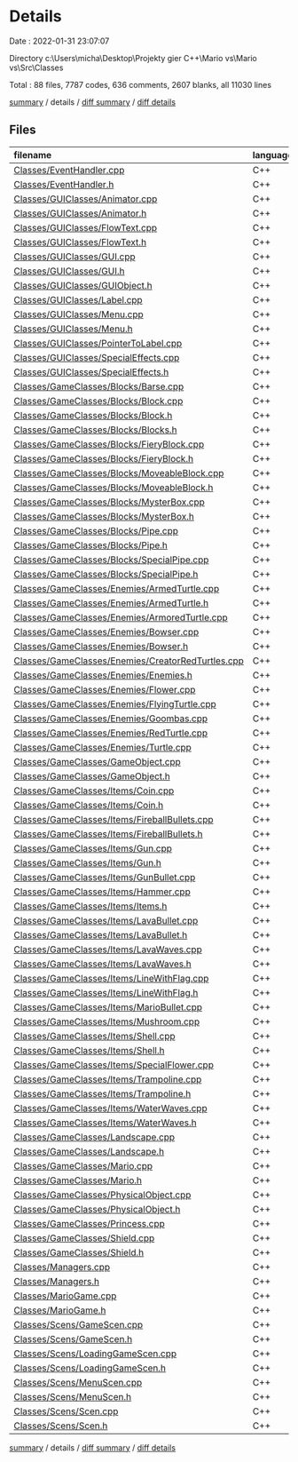 # Details

Date : 2022-01-31 23:07:07

Directory c:\Users\micha\Desktop\Projekty gier C++\Mario vs\Mario vs\Src\Classes

Total : 88 files,  7787 codes, 636 comments, 2607 blanks, all 11030 lines

[summary](results.md) / details / [diff summary](diff.md) / [diff details](diff-details.md)

## Files
| filename | language | code | comment | blank | total |
| :--- | :--- | ---: | ---: | ---: | ---: |
| [Classes/EventHandler.cpp](/Classes/EventHandler.cpp) | C++ | 127 | 8 | 21 | 156 |
| [Classes/EventHandler.h](/Classes/EventHandler.h) | C++ | 37 | 0 | 18 | 55 |
| [Classes/GUIClasses/Animator.cpp](/Classes/GUIClasses/Animator.cpp) | C++ | 81 | 13 | 30 | 124 |
| [Classes/GUIClasses/Animator.h](/Classes/GUIClasses/Animator.h) | C++ | 60 | 2 | 23 | 85 |
| [Classes/GUIClasses/FlowText.cpp](/Classes/GUIClasses/FlowText.cpp) | C++ | 69 | 7 | 17 | 93 |
| [Classes/GUIClasses/FlowText.h](/Classes/GUIClasses/FlowText.h) | C++ | 24 | 0 | 9 | 33 |
| [Classes/GUIClasses/GUI.cpp](/Classes/GUIClasses/GUI.cpp) | C++ | 241 | 26 | 69 | 336 |
| [Classes/GUIClasses/GUI.h](/Classes/GUIClasses/GUI.h) | C++ | 47 | 5 | 17 | 69 |
| [Classes/GUIClasses/GUIObject.h](/Classes/GUIClasses/GUIObject.h) | C++ | 17 | 0 | 9 | 26 |
| [Classes/GUIClasses/Label.cpp](/Classes/GUIClasses/Label.cpp) | C++ | 29 | 4 | 9 | 42 |
| [Classes/GUIClasses/Menu.cpp](/Classes/GUIClasses/Menu.cpp) | C++ | 190 | 24 | 67 | 281 |
| [Classes/GUIClasses/Menu.h](/Classes/GUIClasses/Menu.h) | C++ | 64 | 2 | 37 | 103 |
| [Classes/GUIClasses/PointerToLabel.cpp](/Classes/GUIClasses/PointerToLabel.cpp) | C++ | 42 | 4 | 11 | 57 |
| [Classes/GUIClasses/SpecialEffects.cpp](/Classes/GUIClasses/SpecialEffects.cpp) | C++ | 71 | 3 | 20 | 94 |
| [Classes/GUIClasses/SpecialEffects.h](/Classes/GUIClasses/SpecialEffects.h) | C++ | 31 | 0 | 13 | 44 |
| [Classes/GameClasses/Blocks/Barse.cpp](/Classes/GameClasses/Blocks/Barse.cpp) | C++ | 36 | 1 | 8 | 45 |
| [Classes/GameClasses/Blocks/Block.cpp](/Classes/GameClasses/Blocks/Block.cpp) | C++ | 64 | 6 | 19 | 89 |
| [Classes/GameClasses/Blocks/Block.h](/Classes/GameClasses/Blocks/Block.h) | C++ | 37 | 2 | 20 | 59 |
| [Classes/GameClasses/Blocks/Blocks.h](/Classes/GameClasses/Blocks/Blocks.h) | C++ | 8 | 0 | 4 | 12 |
| [Classes/GameClasses/Blocks/FieryBlock.cpp](/Classes/GameClasses/Blocks/FieryBlock.cpp) | C++ | 29 | 3 | 10 | 42 |
| [Classes/GameClasses/Blocks/FieryBlock.h](/Classes/GameClasses/Blocks/FieryBlock.h) | C++ | 24 | 0 | 15 | 39 |
| [Classes/GameClasses/Blocks/MoveableBlock.cpp](/Classes/GameClasses/Blocks/MoveableBlock.cpp) | C++ | 107 | 5 | 30 | 142 |
| [Classes/GameClasses/Blocks/MoveableBlock.h](/Classes/GameClasses/Blocks/MoveableBlock.h) | C++ | 24 | 0 | 12 | 36 |
| [Classes/GameClasses/Blocks/MysterBox.cpp](/Classes/GameClasses/Blocks/MysterBox.cpp) | C++ | 98 | 7 | 31 | 136 |
| [Classes/GameClasses/Blocks/MysterBox.h](/Classes/GameClasses/Blocks/MysterBox.h) | C++ | 46 | 0 | 23 | 69 |
| [Classes/GameClasses/Blocks/Pipe.cpp](/Classes/GameClasses/Blocks/Pipe.cpp) | C++ | 12 | 1 | 4 | 17 |
| [Classes/GameClasses/Blocks/Pipe.h](/Classes/GameClasses/Blocks/Pipe.h) | C++ | 49 | 0 | 22 | 71 |
| [Classes/GameClasses/Blocks/SpecialPipe.cpp](/Classes/GameClasses/Blocks/SpecialPipe.cpp) | C++ | 220 | 36 | 77 | 333 |
| [Classes/GameClasses/Blocks/SpecialPipe.h](/Classes/GameClasses/Blocks/SpecialPipe.h) | C++ | 50 | 4 | 30 | 84 |
| [Classes/GameClasses/Enemies/ArmedTurtle.cpp](/Classes/GameClasses/Enemies/ArmedTurtle.cpp) | C++ | 224 | 32 | 65 | 321 |
| [Classes/GameClasses/Enemies/ArmedTurtle.h](/Classes/GameClasses/Enemies/ArmedTurtle.h) | C++ | 54 | 1 | 25 | 80 |
| [Classes/GameClasses/Enemies/ArmoredTurtle.cpp](/Classes/GameClasses/Enemies/ArmoredTurtle.cpp) | C++ | 31 | 3 | 12 | 46 |
| [Classes/GameClasses/Enemies/Bowser.cpp](/Classes/GameClasses/Enemies/Bowser.cpp) | C++ | 477 | 52 | 158 | 687 |
| [Classes/GameClasses/Enemies/Bowser.h](/Classes/GameClasses/Enemies/Bowser.h) | C++ | 135 | 9 | 56 | 200 |
| [Classes/GameClasses/Enemies/CreatorRedTurtles.cpp](/Classes/GameClasses/Enemies/CreatorRedTurtles.cpp) | C++ | 200 | 18 | 45 | 263 |
| [Classes/GameClasses/Enemies/Enemies.h](/Classes/GameClasses/Enemies/Enemies.h) | C++ | 106 | 5 | 48 | 159 |
| [Classes/GameClasses/Enemies/Flower.cpp](/Classes/GameClasses/Enemies/Flower.cpp) | C++ | 98 | 6 | 26 | 130 |
| [Classes/GameClasses/Enemies/FlyingTurtle.cpp](/Classes/GameClasses/Enemies/FlyingTurtle.cpp) | C++ | 81 | 5 | 22 | 108 |
| [Classes/GameClasses/Enemies/Goombas.cpp](/Classes/GameClasses/Enemies/Goombas.cpp) | C++ | 63 | 3 | 18 | 84 |
| [Classes/GameClasses/Enemies/RedTurtle.cpp](/Classes/GameClasses/Enemies/RedTurtle.cpp) | C++ | 41 | 4 | 15 | 60 |
| [Classes/GameClasses/Enemies/Turtle.cpp](/Classes/GameClasses/Enemies/Turtle.cpp) | C++ | 91 | 8 | 27 | 126 |
| [Classes/GameClasses/GameObject.cpp](/Classes/GameClasses/GameObject.cpp) | C++ | 146 | 16 | 34 | 196 |
| [Classes/GameClasses/GameObject.h](/Classes/GameClasses/GameObject.h) | C++ | 82 | 4 | 30 | 116 |
| [Classes/GameClasses/Items/Coin.cpp](/Classes/GameClasses/Items/Coin.cpp) | C++ | 65 | 6 | 21 | 92 |
| [Classes/GameClasses/Items/Coin.h](/Classes/GameClasses/Items/Coin.h) | C++ | 20 | 0 | 11 | 31 |
| [Classes/GameClasses/Items/FireballBullets.cpp](/Classes/GameClasses/Items/FireballBullets.cpp) | C++ | 132 | 10 | 43 | 185 |
| [Classes/GameClasses/Items/FireballBullets.h](/Classes/GameClasses/Items/FireballBullets.h) | C++ | 51 | 3 | 31 | 85 |
| [Classes/GameClasses/Items/Gun.cpp](/Classes/GameClasses/Items/Gun.cpp) | C++ | 20 | 2 | 7 | 29 |
| [Classes/GameClasses/Items/Gun.h](/Classes/GameClasses/Items/Gun.h) | C++ | 31 | 0 | 21 | 52 |
| [Classes/GameClasses/Items/GunBullet.cpp](/Classes/GameClasses/Items/GunBullet.cpp) | C++ | 69 | 3 | 21 | 93 |
| [Classes/GameClasses/Items/Hammer.cpp](/Classes/GameClasses/Items/Hammer.cpp) | C++ | 46 | 6 | 17 | 69 |
| [Classes/GameClasses/Items/Items.h](/Classes/GameClasses/Items/Items.h) | C++ | 10 | 0 | 4 | 14 |
| [Classes/GameClasses/Items/LavaBullet.cpp](/Classes/GameClasses/Items/LavaBullet.cpp) | C++ | 55 | 4 | 21 | 80 |
| [Classes/GameClasses/Items/LavaBullet.h](/Classes/GameClasses/Items/LavaBullet.h) | C++ | 24 | 0 | 18 | 42 |
| [Classes/GameClasses/Items/LavaWaves.cpp](/Classes/GameClasses/Items/LavaWaves.cpp) | C++ | 27 | 3 | 11 | 41 |
| [Classes/GameClasses/Items/LavaWaves.h](/Classes/GameClasses/Items/LavaWaves.h) | C++ | 16 | 0 | 12 | 28 |
| [Classes/GameClasses/Items/LineWithFlag.cpp](/Classes/GameClasses/Items/LineWithFlag.cpp) | C++ | 155 | 13 | 55 | 223 |
| [Classes/GameClasses/Items/LineWithFlag.h](/Classes/GameClasses/Items/LineWithFlag.h) | C++ | 37 | 0 | 18 | 55 |
| [Classes/GameClasses/Items/MarioBullet.cpp](/Classes/GameClasses/Items/MarioBullet.cpp) | C++ | 99 | 4 | 27 | 130 |
| [Classes/GameClasses/Items/Mushroom.cpp](/Classes/GameClasses/Items/Mushroom.cpp) | C++ | 77 | 3 | 15 | 95 |
| [Classes/GameClasses/Items/Shell.cpp](/Classes/GameClasses/Items/Shell.cpp) | C++ | 67 | 3 | 13 | 83 |
| [Classes/GameClasses/Items/Shell.h](/Classes/GameClasses/Items/Shell.h) | C++ | 12 | 0 | 8 | 20 |
| [Classes/GameClasses/Items/SpecialFlower.cpp](/Classes/GameClasses/Items/SpecialFlower.cpp) | C++ | 25 | 2 | 6 | 33 |
| [Classes/GameClasses/Items/Trampoline.cpp](/Classes/GameClasses/Items/Trampoline.cpp) | C++ | 58 | 3 | 14 | 75 |
| [Classes/GameClasses/Items/Trampoline.h](/Classes/GameClasses/Items/Trampoline.h) | C++ | 20 | 0 | 14 | 34 |
| [Classes/GameClasses/Items/WaterWaves.cpp](/Classes/GameClasses/Items/WaterWaves.cpp) | C++ | 20 | 2 | 9 | 31 |
| [Classes/GameClasses/Items/WaterWaves.h](/Classes/GameClasses/Items/WaterWaves.h) | C++ | 16 | 0 | 12 | 28 |
| [Classes/GameClasses/Landscape.cpp](/Classes/GameClasses/Landscape.cpp) | C++ | 15 | 0 | 4 | 19 |
| [Classes/GameClasses/Landscape.h](/Classes/GameClasses/Landscape.h) | C++ | 13 | 0 | 8 | 21 |
| [Classes/GameClasses/Mario.cpp](/Classes/GameClasses/Mario.cpp) | C++ | 560 | 49 | 157 | 766 |
| [Classes/GameClasses/Mario.h](/Classes/GameClasses/Mario.h) | C++ | 94 | 3 | 35 | 132 |
| [Classes/GameClasses/PhysicalObject.cpp](/Classes/GameClasses/PhysicalObject.cpp) | C++ | 125 | 17 | 32 | 174 |
| [Classes/GameClasses/PhysicalObject.h](/Classes/GameClasses/PhysicalObject.h) | C++ | 36 | 1 | 16 | 53 |
| [Classes/GameClasses/Princess.cpp](/Classes/GameClasses/Princess.cpp) | C++ | 118 | 11 | 26 | 155 |
| [Classes/GameClasses/Shield.cpp](/Classes/GameClasses/Shield.cpp) | C++ | 124 | 8 | 28 | 160 |
| [Classes/GameClasses/Shield.h](/Classes/GameClasses/Shield.h) | C++ | 50 | 1 | 27 | 78 |
| [Classes/Managers.cpp](/Classes/Managers.cpp) | C++ | 103 | 11 | 31 | 145 |
| [Classes/Managers.h](/Classes/Managers.h) | C++ | 97 | 7 | 28 | 132 |
| [Classes/MarioGame.cpp](/Classes/MarioGame.cpp) | C++ | 180 | 26 | 78 | 284 |
| [Classes/MarioGame.h](/Classes/MarioGame.h) | C++ | 60 | 4 | 29 | 93 |
| [Classes/Scens/GameScen.cpp](/Classes/Scens/GameScen.cpp) | C++ | 672 | 68 | 182 | 922 |
| [Classes/Scens/GameScen.h](/Classes/Scens/GameScen.h) | C++ | 98 | 5 | 31 | 134 |
| [Classes/Scens/LoadingGameScen.cpp](/Classes/Scens/LoadingGameScen.cpp) | C++ | 289 | 12 | 113 | 414 |
| [Classes/Scens/LoadingGameScen.h](/Classes/Scens/LoadingGameScen.h) | C++ | 113 | 3 | 30 | 146 |
| [Classes/Scens/MenuScen.cpp](/Classes/Scens/MenuScen.cpp) | C++ | 80 | 12 | 39 | 131 |
| [Classes/Scens/MenuScen.h](/Classes/Scens/MenuScen.h) | C++ | 14 | 0 | 11 | 25 |
| [Classes/Scens/Scen.cpp](/Classes/Scens/Scen.cpp) | C++ | 10 | 1 | 4 | 15 |
| [Classes/Scens/Scen.h](/Classes/Scens/Scen.h) | C++ | 21 | 1 | 13 | 35 |

[summary](results.md) / details / [diff summary](diff.md) / [diff details](diff-details.md)
